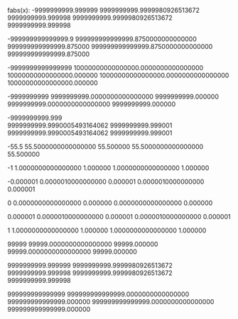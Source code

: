 fabs(x):
-9999999999.999999
9999999999.9999980926513672	9999999999.999998
9999999999.9999980926513672	9999999999.999998

-999999999999999.9
999999999999999.8750000000000000	999999999999999.875000
999999999999999.8750000000000000	999999999999999.875000

-9999999999999999
10000000000000000.0000000000000000	10000000000000000.000000
10000000000000000.0000000000000000	10000000000000000.000000

-9999999999
9999999999.0000000000000000	9999999999.000000
9999999999.0000000000000000	9999999999.000000

-9999999999.999  
9999999999.9990005493164062	9999999999.999001
9999999999.9990005493164062	9999999999.999001

-55.5
55.5000000000000000	55.500000
55.5000000000000000	55.500000

-1
1.0000000000000000	1.000000
1.0000000000000000	1.000000

-0.000001
0.0000010000000000	0.000001
0.0000010000000000	0.000001

0
0.0000000000000000	0.000000
0.0000000000000000	0.000000

0.000001
0.0000010000000000	0.000001
0.0000010000000000	0.000001

1
1.0000000000000000	1.000000
1.0000000000000000	1.000000

99999
99999.0000000000000000	99999.000000
99999.0000000000000000	99999.000000

9999999999.999999
9999999999.9999980926513672	9999999999.999998
9999999999.9999980926513672	9999999999.999998

999999999999999
999999999999999.0000000000000000	999999999999999.000000
999999999999999.0000000000000000	999999999999999.000000
